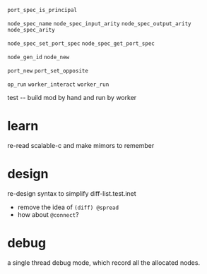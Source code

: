 `port_spec_is_principal`

`node_spec_name`
`node_spec_input_arity`
`node_spec_output_arity`
`node_spec_arity`

`node_spec_set_port_spec`
`node_spec_get_port_spec`

`node_gen_id`
`node_new`

`port_new`
`port_set_opposite`

`op_run`
`worker_interact`
`worker_run`

test -- build mod by hand and run by worker

# learn

re-read scalable-c and make mimors to remember

# design

re-design syntax to simplify diff-list.test.inet

- remove the idea of `(diff) @spread`
- how about `@connect`?

# debug

a single thread debug mode, which record all the allocated nodes.

